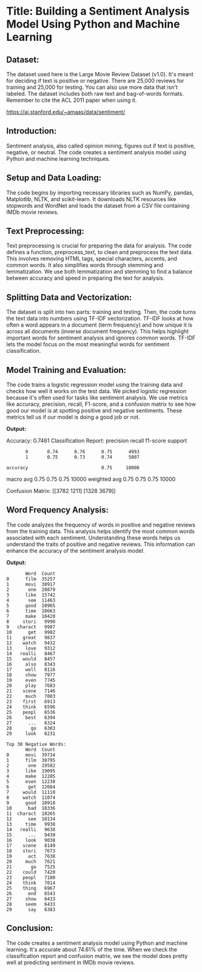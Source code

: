 # Title: Building a Sentiment Analysis Model Using Python and Machine Learning

## Dataset:

The dataset used here is the Large Movie Review Dataset (v1.0). It's meant for deciding if text is positive or negative. There are 25,000 reviews for training and 25,000 for testing. You can also use more data that isn't labeled. The dataset includes both raw text and bag-of-words formats. Remember to cite the ACL 2011 paper when using it.

https://ai.stanford.edu/~amaas/data/sentiment/

## Introduction:

Sentiment analysis, also called opinion mining, figures out if text is positive, negative, or neutral. The code creates a sentiment analysis model using Python and machine learning techniques.

## Setup and Data Loading:

The code begins by importing necessary libraries such as NumPy, pandas, Matplotlib, NLTK, and scikit-learn. It downloads NLTK resources like stopwords and WordNet and loads the dataset from a CSV file containing IMDb movie reviews.

## Text Preprocessing:

Text preprocessing is crucial for preparing the data for analysis. The code defines a function, preprocess_text, to clean and preprocess the text data. This involves removing HTML tags, special characters, accents, and common words. It also simplifies words through stemming and lemmatization. We use both lemmatization and stemming to find a balance between accuracy and speed in preparing the text for analysis.

## Splitting Data and Vectorization:

The dataset is split into two parts: training and testing. Then, the code turns the text data into numbers using TF-IDF vectorization. TF-IDF looks at how often a word appears in a document (term frequency) and how unique it is across all documents (inverse document frequency). This helps highlight important words for sentiment analysis and ignores common words. TF-IDF lets the model focus on the most meaningful words for sentiment classification.

## Model Training and Evaluation:

The code trains a logistic regression model using the training data and checks how well it works on the test data. We picked logistic regression because it's often used for tasks like sentiment analysis. We use metrics like accuracy, precision, recall, F1-score, and a confusion matrix to see how good our model is at spotting positive and negative sentiments. These metrics tell us if our model is doing a good job or not.

**Output:**

Accuracy: 0.7461
Classification Report:
              precision    recall  f1-score   support

           0       0.74      0.76      0.75      4993
           1       0.75      0.73      0.74      5007

    accuracy                           0.75     10000
   macro avg       0.75      0.75      0.75     10000
weighted avg       0.75      0.75      0.75     10000

Confusion Matrix:
[[3782 1211]
 [1328 3679]]


## Word Frequency Analysis:

The code analyzes the frequency of words in positive and negative reviews from the training data. This analysis helps identify the most common words associated with each sentiment. Understanding these words helps us understand the traits of positive and negative reviews. This information can enhance the accuracy of the sentiment analysis model.

**Output:**

```Top 30 Positive Words:
       Word  Count
0      film  35257
1      movi  30917
2       one  20879
3      like  15742
4       see  11463
5      good  10965
6      time  10663
7      make  10420
8     stori   9990
9   charact   9987
10      get   9902
11    great   9837
12    watch   9432
13     love   9312
14   realli   8467
15    would   8457
16     also   8343
17     well   8116
18     show   7977
19     even   7745
20     play   7683
21    scene   7146
22     much   7003
23    first   6913
24    think   6596
25    peopl   6536
26     best   6394
27      ...   6324
28       go   6303
29     look   6231

Top 30 Negative Words:
       Word  Count
0      movi  39734
1      film  30795
2       one  19582
3      like  19095
4      make  12285
5      even  12238
6       get  12084
7     would  11110
8     watch  11074
9      good  10918
10      bad  10336
11  charact  10265
12      see  10134
13     time   9938
14   realli   9638
15      ...   9430
16     look   9038
17    scene   8149
18    stori   7673
19      act   7638
20     much   7621
21       go   7525
22    could   7420
23    peopl   7180
24    think   7014
25    thing   6967
26      end   6543
27     show   6433
28     seem   6433
29      say   6383

```
## Conclusion:

The code creates a sentiment analysis model using Python and machine learning. It's accurate about 74.61% of the time. When we check the classification report and confusion matrix, we see the model does pretty well at predicting sentiment in IMDb movie reviews.
